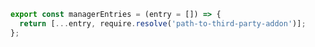 ```js filename="example-addon/preset.js" renderer="common" language="js"
export const managerEntries = (entry = []) => {
  return [...entry, require.resolve('path-to-third-party-addon')];
};
```
